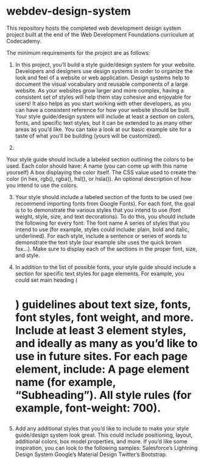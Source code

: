# webdev-design-system
This repository hosts the completed web development design system project built at the end of the Web Development Foundations curriculum at Codecademy. 

The minimum requirements for the project are as follows:

1. In this project, you’ll build a style guide/design system for your website. Developers and designers use design systems in order to organize the look and feel of a website or web application. Design systems help to document the visual vocabulary and reusable components of a large website.
As your websites grow larger and more complex, having a consistent set of styles will help them stay cohesive and enjoyable for users! It also helps as you start working with other developers, as you can have a consistent reference for how your website should be built.
Your style guide/design system will include at least a section on colors, fonts, and specific text styles, but it can be extended to as many other areas as you’d like. You can take a look at our basic example site for a taste of what you’ll be building (yours will be customized).

2.
Your style guide should include a labeled section outlining the colors to be used.
Each color should have:
A name (you can come up with this name yourself)
A box displaying the color itself.
The CSS value used to create the color (in hex, rgb(), rgba(), hsl(), or hsla()).
An optional description of how you intend to use the colors.

3. Your style should include a labeled section of the fonts to be used (we recommend importing fonts from Google Fonts).
For each font, the goal is to to demonstrate the various styles that you intend to use (font weight, style, size, and text decorations). To do this, you should include the following for every font:
The font name
A series of styles that you intend to use (for example, styles could include: plain, bold and italic, underlined).
For each style, include a sentence or series of words to demonstrate the text style (our example site uses the quick brown fox…).
Make sure to display each of the sections in the proper font, size, and style.

4. In addition to the list of possible fonts, your style guide should include a section for specific text styles for page elements. For example, you could set main heading (<h1>) guidelines about text size, fonts, font styles, font weight, and more.
Include at least 3 element styles, and ideally as many as you’d like to use in future sites.
For each page element, include:
A page element name (for example, “Subheading”).
All style rules (for example, font-weight: 700).

5. Add any additional styles that you’d like to include to make your style guide/design system look great. This could include positioning, layout, additional colors, box model properties, and more.
If you’d like some inspiration, you can look to the following samples:
Salesforce’s Lightning Design System
Google’s Material Design
Twitter’s Bootstrap.
